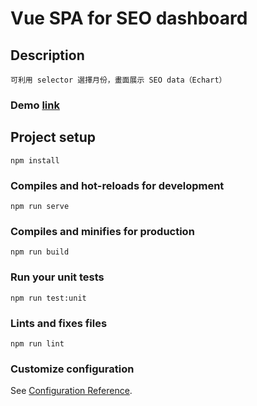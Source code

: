 # Vue SPA for SEO dashboard

## Description

```
可利用 selector 選擇月份，畫面展示 SEO data（Echart）
```

### Demo [link](https://lidingyu0510.github.io/seo_dashboard/)

## Project setup

```
npm install
```

### Compiles and hot-reloads for development

```
npm run serve
```

### Compiles and minifies for production

```
npm run build
```

### Run your unit tests

```
npm run test:unit
```

### Lints and fixes files

```
npm run lint
```

### Customize configuration

See [Configuration Reference](https://cli.vuejs.org/config/).
